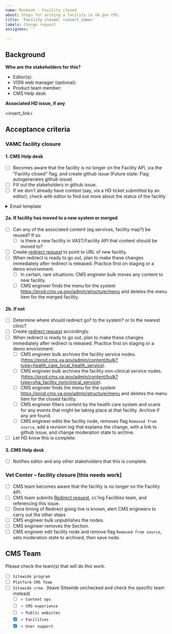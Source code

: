 ```yaml
---
name: Runbook - Facility closed
about: Steps for arching a facility in VA.gov CMS.
title: 'Facility closed: <insert_name>'
labels: Change request
assignees: ''

---
```


## Background

**Who are the stakeholders for this?**

- Editor(s):
- VISN web manager (optional):
- Product team member:
- CMS Help desk

**Associated HD issue, if any**

<insert_link>

## Acceptance criteria

### VAMC facility closure

#### 1. CMS Help desk
- [ ] Becomes aware that the facility is no longer on the Facility API, via the "Facility closed" flag, and create github issue  (Future state: Flag autogenerates github issue)
- [ ] Fill out the stakeholders in github issue.
- [ ] If we don't already have context (say, via a HD ticket submitted by an editor), check with editor to find out more about the status of the facility

<details><summary>Email template </summary>

```
FROM: vacms email
SUBJECT: <facility name> removed from VAST
CC: Jeffrey.Grandon@va.gov, Steve.Tokar2@va.gov, Jennifer.Heiland-Luedtke@va.gov, David.Conlon@va.gov
BODY:

Hi [VAMC editor who owns the node in CMS ]

We see that [name of facility] has been removed from VAST. If this facility has been permanently closed or moved, you can now work with us to unpublish the facility from the CMS and remove it from VA.gov.

Because some Veterans may have bookmarked this facility, external sites may have linked to it, and because it can take a little time for search engines to catch up to web content, we want prevent errors and bad web experiences for our Veterans.

   In order to do that we have some questions about the nature of this closure so that we can help redirect Veterans to the right place and understand this change.

1. Was this facility replaced with another facility?
   If yes, which one?
2. Is there a news release or story about this published on your VAMC website?
3. Anything else we should know about this facility closure?

If this facility has been removed from VAST in error, please notify our Support Desk as well as your VAST coordinator.

[outro]

[CMS helpdesk signature]
```


</details>

#### 2a. If facility has moved to a new system or merged
- [ ] Can any of the associated content  (eg services, facility map?) be reused? If so
  - [ ] is there a new facility in VAST/Facility API that content should be moved to?
- [ ] Create [redirect request](https://github.com/department-of-veterans-affairs/va.gov-team/issues/new?assignees=mnorthuis&labels=ia&template=redirect-request.md&title=Redirect+Request) to point to URL of new facility.
- [ ] When redirect is ready to go out, plan to make these changes immediately after redirect is released. Practice first on staging or a demo environment.
  - [ ] In certain, rare situations: CMS engineer bulk moves any content to new facility.
  - [ ] CMS engineer finds the menu for the system https://prod.cms.va.gov/admin/structure/menu and deletes the menu item for the merged facility.

#### 2b. If not
- [ ] Determine where should redirect go? to the system? or to the nearest clinic?
- [ ] Create [redirect request](https://github.com/department-of-veterans-affairs/va.gov-team/issues/new?assignees=mnorthuis&labels=ia&template=redirect-request.md&title=Redirect+Request) accordingly.
- [ ] When redirect is ready to go out, plan to make these changes immediately after redirect is released. Practice first on staging or a demo environment.
  - [ ] CMS engineer bulk archives the facility service nodes. (https://prod.cms.va.gov/admin/content/bulk?type=health_care_local_health_service).
  - [ ] CMS engineer bulk archives the facility non-clinical service nodes. (https://prod.cms.va.gov/admin/content/bulk?type=vha_facility_nonclinical_service).
  - [ ] CMS engineer finds the menu for the system https://prod.cms.va.gov/admin/structure/menu and deletes the menu item for the closed facility.
  - [ ] CMS engineer filters content by the health care system and scans for any events that might be taking place at that facility. Archive if any are found.
  - [ ] CMS engineer edits the facility node, removes  flag `Removed from source`, add a revision log that explains the change, with a link to github issue, and change moderation state to archive.
- [ ] Let HD know this is complete.

#### 3. CMS Help desk
- [ ] Notifies editor and any other stakeholders that this is complete.

### Vet Center – facility closure [this needs work]
- [ ] CMS team becomes aware that the facility is no longer on the Facility API.
- [ ] CMS team submits [Redirect request](https://github.com/department-of-veterans-affairs/va.gov-team/issues/new?assignees=mnorthuis&labels=ia&template=redirect-request.md&title=Redirect+Request), cc'ing Facilities team, and referencing this issue.
- [ ] Once timing of Redirect going live is known, alert CMS engineers to carry out the other steps
- [ ] CMS engineer bulk unpublishes the nodes.
- [ ] CMS engineer removes the Section.
- [ ] CMS engineer edit facility node and remove flag `Removed from source`, sets moderation state to archived, then save node.

## CMS Team
Please check the team(s) that will do this work.

- [ ] `Sitewide program`
- [ ] `Platform CMS Team`
- [ ] `Sitewide crew ` (leave Sitewide unchecked and check the specific team instead)
  - [ ] `⭐️ Content ops`
  - [ ] `⭐️ CMS experience`
  - [ ] `⭐️ Public websites`
  - [x] `⭐️ Facilities`
  - [x] `⭐️ User support`
